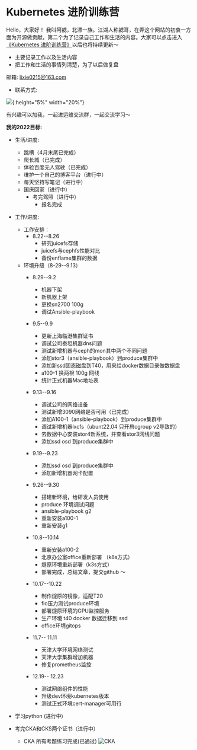 # Kubernetes 进阶训练营


  Hello，大家好！
    我叫阿勰，北漂一族。江湖人称勰哥，在弄这个网站的初衷一方面为开源做贡献，第二个为了记录自己工作和生活的内容。大家可以点击进入[《Kubernetes 进阶训练营》](https://lixie021.github.io/site/)以后也将持续更新～

  - 主要记录工作以及生活内容
  - 把工作和生活的事情列清楚，为了以后做复盘

 
  邮箱: lixie0215@163.com
  
  - 联系方式: 
  
  ![](https://pic1.imgdb.cn/item/63458f7216f2c2beb122f5b0.jpg){:height="5%" width="20%"}

有兴趣可以加我，一起进运维交流群，一起交流学习～

**我的2022目标:**

  - 生活/进度:
      - 跳槽（4月末尾已完成）
      - 爬长城（已完成）
      - 体验百度无人驾驶（已完成）
      - 维护一个自己的博客平台（进行中）
      - 每天坚持写笔记（进行中）
      - 国庆回家（进行中）
        - 考完驾照（进行中）
          - 报名完成


  - 工作/进度:
      - 工作安排：
          - 8.22--8.26
            - 研究juicefs存储
            - juicefs与cephfs性能对比
            - 备份enflame集群的数据
      - 环境升级（8-29--9.13）
          - 8.29--9.2 
            - 机器下架
            - 新机器上架
            - 更换sn2700 100g
            - 调试Ansible-playbook

          - 9.5--9.9
            - 更新上海临港集群证书
            - 调试公司泰坦机器dns问题
            - 测试新增机器与ceph的mon其中两个不同问题
            - 添加stor3（ansible-playbook）到produce集群中
            - 添加新ssd固态磁盘到T40，用来给docker数据目录做数据盘
            - a100-1 换两根 100g 网线 
            - 统计正式机器Mac地址表

          - 9.13--9.16
            - 调试公司的网络设备
            - 测试新增3090网络是否可用（已完成）
            - 添加A100-1（ansible-playbook）到produce集群中
            - 调试新增机器lxcfs（ubunt22.04 只开启cgroup v2导致的）
            - 去数据中心安装stor4新系统，并查看stor3网线问题
            - 添加ssd osd 到produce集群中
          - 9.19--9.23
            - 添加ssd osd 到produce集群中
            - 添加新增机器网卡配置
          - 9.26--9.30
            - 搭建新环境，给研发人员使用
            - produce 环境调试问题
            - ansible-playbook g2
            - 重新安装a100-1
            - 重新安装g1
          - 10.8--10.14
            - 重新安装a100-2
            - 北京办公室office重新部署 （k8s方式）
            - 燧原环境重新部署（k3s方式）
            - 部署完成，总结文章，提交github ～
          - 10.17--10.22
            - 制作燧原的镜像，适配T20
            - fio压力测试produce环境
            - 部署燧原环境的GPU监控服务
            -  生产环境 t40 docker 数据迁移到 ssd
            - office环境gitops
          - 11.7-- 11.11
            - 天津大学环境网络测试
            - 天津大学集群增加机器
            - 修复prometheus监控
          - 12.19-- 12.23
            - 测试网络组件的性能
            - 升级dev环境kubernetes版本
            - 测试正式环境cert-manager可用行


  - 学习python (进行中)
  - 考完CKA和CKS两个证书（进行中）
      - CKA 所有考题练习完成(已通过)
![CKA](https://pic.imgdb.cn/item/63969f02b1fccdcd36c43a30.jpg)


